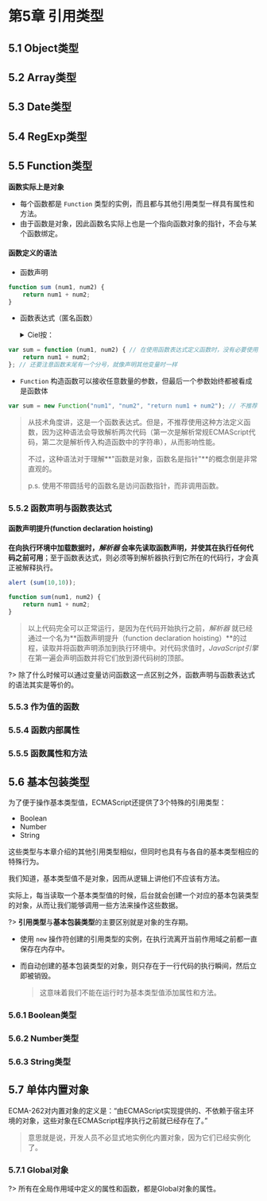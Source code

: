 # 第5章 引用类型

## 5.1 **Object**类型

## 5.2 **Array**类型

## 5.3 **Date**类型

## 5.4 **RegExp**类型

## 5.5 **Function**类型

**函数实际上是对象**

- 每个函数都是 `Function` 类型的实例，而且都与其他引用类型一样具有属性和方法。
- 由于函数是对象，因此函数名实际上也是一个指向函数对象的指针，不会与某个函数绑定。



#### 函数定义的语法

  - 函数声明

```javascript
function sum (num1, num2) {
	return num1 + num2;
}
```

  - 函数表达式（匿名函数）

    <details>
	<summary>Ciel按：</summary>
	
	实际为一个变量，只是其值为函数
	</details>

```javascript
var sum = function (num1, num2) { // 在使用函数表达式定义函数时，没有必要使用函数名，通过变量即可以引用函数；
	return num1 + num2;
}; // 还要注意函数末尾有一个分号，就像声明其他变量时一样
```

- `Function` 构造函数可以接收任意数量的参数，但最后一个参数始终都被看成是函数体

```javascript
var sum = new Function("num1", "num2", "return num1 + num2"); // 不推荐
```

>从技术角度讲，这是一个函数表达式。但是，不推荐使用这种方法定义函数，因为这种语法会导致解析两次代码（第一次是解析常规ECMAScript代码，第二次是解析传入构造函数中的字符串），从而影响性能。
>
>不过，这种语法对于理解**"函数是对象，函数名是指针"**的概念倒是非常直观的。
>
>p.s. 使用不带圆括号的函数名是访问函数指针，而非调用函数。

### 5.5.2 **函数声明**与**函数表达式**

#### 函数声明提升(function declaration hoisting)

**在向执行环境中加载数据时，*解析器* 会率先读取函数声明，并使其在执行任何代码之前可用**；至于函数表达式，则必须等到解析器执行到它所在的代码行，才会真正被解释执行。

```javascript
alert (sum(10,10));

function sum(num1, num2) {
	return num1 + num2;
}
```

>以上代码完全可以正常运行，是因为在代码开始执行之前，*解析器* 就已经通过一个名为**函数声明提升（function declaration hoisting）**的过程，读取并将函数声明添加到执行环境中。对代码求值时，*JavaScript引擎* 在第一遍会声明函数并将它们放到源代码树的顶部。

?> 除了什么时候可以通过变量访问函数这一点区别之外，函数声明与函数表达式的语法其实是等价的。

### 5.5.3 作为值的函数

### 5.5.4 函数内部属性

### 5.5.5 函数属性和方法

## 5.6 基本包装类型

为了便于操作基本类型值，ECMAScript还提供了3个特殊的引用类型：

- Boolean
- Number
- String

这些类型与本章介绍的其他引用类型相似，但同时也具有与各自的基本类型相应的特殊行为。

我们知道，基本类型值不是对象，因而从逻辑上讲他们不应该有方法。

实际上，每当读取一个基本类型值的时候，后台就会创建一个对应的基本包装类型的对象，从而让我们能够调用一些方法来操作这些数据。

?> **引用类型**与**基本包装类型**的主要区别就是对象的生存期。

- 使用 `new` 操作符创建的引用类型的实例，在执行流离开当前作用域之前都一直保存在内存中。

- 而自动创建的基本包装类型的对象，则只存在于一行代码的执行瞬间，然后立即被销毁。

  > 这意味着我们不能在运行时为基本类型值添加属性和方法。

### 5.6.1 **Boolean**类型

### 5.6.2 **Number**类型

### 5.6.3 **String**类型

## 5.7 单体内置对象

ECMA-262对内置对象的定义是：“由ECMAScript实现提供的、不依赖于宿主环境的对象，这些对象在ECMAScript程序执行之前就已经存在了。”

> 意思就是说，开发人员不必显式地实例化内置对象，因为它们已经实例化了。

### 5.7.1 Global对象

?> 所有在全局作用域中定义的属性和函数，都是Global对象的属性。